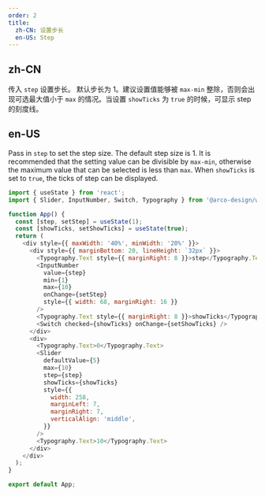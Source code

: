 ```yaml
---
order: 2
title:
  zh-CN: 设置步长
  en-US: Step
---
```


## zh-CN

传入 `step` 设置步长。 默认步长为 1。建议设置值能够被 `max-min` 整除，否则会出现可选最大值小于 `max` 的情况。当设置 `showTicks` 为 `true` 的时候，可显示 step 的刻度线。

## en-US

Pass in `step` to set the step size. The default step size is 1. It is recommended that the setting value can be divisible by `max-min`, otherwise the maximum value that can be selected is less than `max`. When `showTicks` is set to `true`, the ticks of step can be displayed.

```js
import { useState } from 'react';
import { Slider, InputNumber, Switch, Typography } from '@arco-design/web-react';

function App() {
  const [step, setStep] = useState(1);
  const [showTicks, setShowTicks] = useState(true);
  return (
    <div style={{ maxWidth: '40%', minWidth: '20%' }}>
      <div style={{ marginBottom: 20, lineHeight: `32px` }}>
        <Typography.Text style={{ marginRight: 8 }}>step</Typography.Text>
        <InputNumber
          value={step}
          min={1}
          max={10}
          onChange={setStep}
          style={{ width: 68, marginRight: 16 }}
        />
        <Typography.Text style={{ marginRight: 8 }}>showTicks</Typography.Text>
        <Switch checked={showTicks} onChange={setShowTicks} />
      </div>
      <div>
        <Typography.Text>0</Typography.Text>
        <Slider
          defaultValue={5}
          max={10}
          step={step}
          showTicks={showTicks}
          style={{
            width: 258,
            marginLeft: 7,
            marginRight: 7,
            verticalAlign: 'middle',
          }}
        />
        <Typography.Text>10</Typography.Text>
      </div>
    </div>
  );
}

export default App;
```
